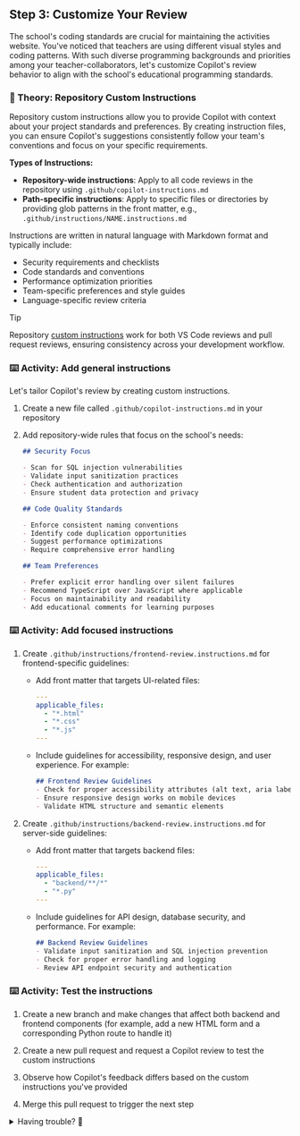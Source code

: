 ## Step 3: Customize Your Review

The school's coding standards are crucial for maintaining the activities website. You've noticed that teachers are using different visual styles and coding patterns. With such diverse programming backgrounds and priorities among your teacher-collaborators, let's customize Copilot's review behavior to align with the school's educational programming standards.

### 📖 Theory: Repository Custom Instructions

Repository custom instructions allow you to provide Copilot with context about your project standards and preferences. By creating instruction files, you can ensure Copilot's suggestions consistently follow your team's conventions and focus on your specific requirements.

**Types of Instructions:**

- **Repository-wide instructions**: Apply to all code reviews in the repository using `.github/copilot-instructions.md`
- **Path-specific instructions**: Apply to specific files or directories by providing glob patterns in the front matter, e.g., `.github/instructions/NAME.instructions.md`

Instructions are written in natural language with Markdown format and typically include:

- Security requirements and checklists
- Code standards and conventions
- Performance optimization priorities
- Team-specific preferences and style guides
- Language-specific review criteria

> [!TIP]
> Repository [custom instructions](https://docs.github.com/en/copilot/how-tos/custom-instructions/adding-repository-custom-instructions-for-github-copilot) work for both VS Code reviews and pull request reviews, ensuring consistency across your development workflow.

### ⌨️ Activity: Add general instructions

Let's tailor Copilot's review by creating custom instructions.

1. Create a new file called `.github/copilot-instructions.md` in your repository

1. Add repository-wide rules that focus on the school's needs:

   ```markdown
   ## Security Focus

   - Scan for SQL injection vulnerabilities
   - Validate input sanitization practices
   - Check authentication and authorization
   - Ensure student data protection and privacy

   ## Code Quality Standards

   - Enforce consistent naming conventions
   - Identify code duplication opportunities
   - Suggest performance optimizations
   - Require comprehensive error handling

   ## Team Preferences

   - Prefer explicit error handling over silent failures
   - Recommend TypeScript over JavaScript where applicable
   - Focus on maintainability and readability
   - Add educational comments for learning purposes
   ```

### ⌨️ Activity: Add focused instructions

1. Create `.github/instructions/frontend-review.instructions.md` for frontend-specific guidelines:
   
   - Add front matter that targets UI-related files:
   
     ```yaml
     ---
     applicable_files:
       - "*.html"
       - "*.css" 
       - "*.js"
     ---
     ```
   
   - Include guidelines for accessibility, responsive design, and user experience. For example:
   
     ```markdown
     ## Frontend Review Guidelines
     - Check for proper accessibility attributes (alt text, aria labels)
     - Ensure responsive design works on mobile devices
     - Validate HTML structure and semantic elements
     ```

1. Create `.github/instructions/backend-review.instructions.md` for server-side guidelines:
   
   - Add front matter that targets backend files:
   
     ```yaml
     ---
     applicable_files:
       - "backend/**/*"
       - "*.py"
     ---
     ```
   
   - Include guidelines for API design, database security, and performance. For example:
   
     ```markdown
     ## Backend Review Guidelines
     - Validate input sanitization and SQL injection prevention
     - Check for proper error handling and logging
     - Review API endpoint security and authentication
     ```

### ⌨️ Activity: Test the instructions

1. Create a new branch and make changes that affect both backend and frontend components (for example, add a new HTML form and a corresponding Python route to handle it)

1. Create a new pull request and request a Copilot review to test the custom instructions

1. Observe how Copilot's feedback differs based on the custom instructions you've provided

1. Merge this pull request to trigger the next step

<details>
<summary>Having trouble? 🤷</summary><br/>

- Make sure to place instruction files in the correct `.github/` directories
- Front matter in path-specific instructions should use proper YAML format
- Test your instructions with small changes first to see how they affect reviews
- Remember that custom instructions apply to both local VS Code reviews and pull request reviews

</details>
